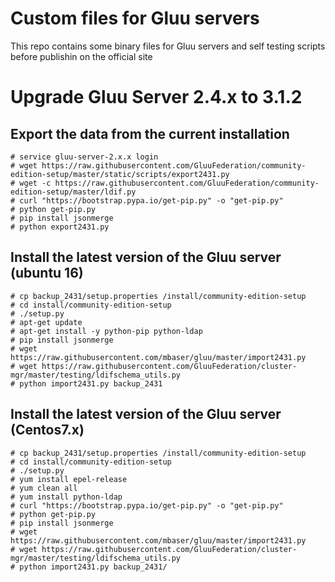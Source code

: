 # Custom files for Gluu servers
This repo contains some binary files for Gluu servers and self testing scripts before publishin on the official site

Upgrade Gluu Server 2.4.x to 3.1.2
============================================

Export the data from the current installation
----------------------------------------------
```
# service gluu-server-2.x.x login
# wget https://raw.githubusercontent.com/GluuFederation/community-edition-setup/master/static/scripts/export2431.py
# wget -c https://raw.githubusercontent.com/GluuFederation/community-edition-setup/master/ldif.py
# curl "https://bootstrap.pypa.io/get-pip.py" -o "get-pip.py"
# python get-pip.py
# pip install jsonmerge
# python export2431.py
```

Install the latest version of the Gluu server (ubuntu 16)
----------------------------------------------------------
```
# cp backup_2431/setup.properties /install/community-edition-setup
# cd install/community-edition-setup
# ./setup.py
# apt-get update
# apt-get install -y python-pip python-ldap
# pip install jsonmerge
# wget https://raw.githubusercontent.com/mbaser/gluu/master/import2431.py
# wget https://raw.githubusercontent.com/GluuFederation/cluster-mgr/master/testing/ldifschema_utils.py
# python import2431.py backup_2431
```

Install the latest version of the Gluu server (Centos7.x)
----------------------------------------------------------
```
# cp backup_2431/setup.properties /install/community-edition-setup
# cd install/community-edition-setup
# ./setup.py
# yum install epel-release
# yum clean all
# yum install python-ldap
# curl "https://bootstrap.pypa.io/get-pip.py" -o "get-pip.py"
# python get-pip.py
# pip install jsonmerge
# wget https://raw.githubusercontent.com/mbaser/gluu/master/import2431.py
# wget https://raw.githubusercontent.com/GluuFederation/cluster-mgr/master/testing/ldifschema_utils.py
# python import2431.py backup_2431/
```
